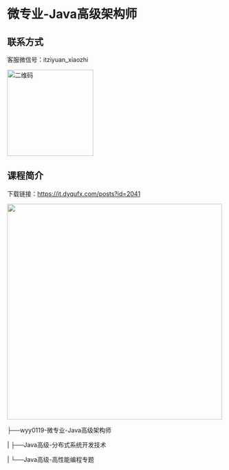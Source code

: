 # 微专业-Java高级架构师

## 联系方式

客服微信号：itziyuan_xiaozhi

<img src="https://ziyuanyun.oss-cn-guangzhou.aliyuncs.com/common/20240614073449/666b82192834a.jpg" width="200" height="200" alt="二维码">

## 课程简介

下载链接：https://it.dyqufx.com/posts?id=2041

<img src="https://ziyuanyun.oss-cn-guangzhou.aliyuncs.com/yun/20240515183635/664490331b046.jpg" width="500" alt="">

  ├──wyy0119-微专业-Java高级架构师

 | ├──Java高级-分布式系统开发技术

 | └──Java高级-高性能编程专题

  